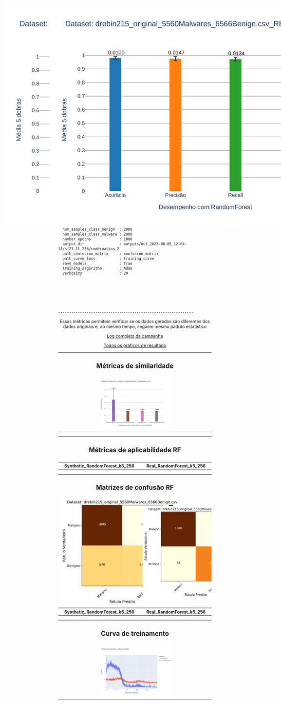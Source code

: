 


## Configuração do Experimento para camadas densas de 256. 

1. Comando utilizado para a execução do experimento:
   ```
     python main.py --verbosity 20 --output_dir outputs/out_2023-08-05_12-04-18/sf23_1l_256/combination_2 --input_dataset datasets/drebin215_original_5560Malwares_6566Benign.csv --dense_layer_sizes_g 256 --dense_layer_sizes_d 256 --number_epochs 1000 --training_algorithm Adam

   ```


 
### Configurações utilizadas:


  --------------------------------------------------------------

      activation_function       : LeakyReLU
      batch_size                : 32
      classifier                : ['RandomForest', 'SupportVectorMachine', 'KNN', 'DecisionTree', 'AdaBoost']
      data_type                 : float32
      dense_layer_sizes_d       : [[256]]
      dense_layer_sizes_g       : [[256]]
      dropout_decay_rate_d      : 0.4
      dropout_decay_rate_g      : 0.2
      initializer_deviation     : 0.02
      initializer_mean          : 0.0
      activation_function       : LeakyReLU
      batch_size                : 32
      classifier                : ['RandomForest', 'SupportVectorMachine', 'KNN', 'DecisionTree', 'AdaBoost']
      data_type                 : float32
      dense_layer_sizes_d       : [[256]]
      dense_layer_sizes_g       : [[256]]
      dropout_decay_rate_d      : 0.4
      dropout_decay_rate_g      : 0.2
      initializer_deviation     : 0.02
      initializer_mean          : 0.0
      input_dataset             : datasets/drebin215_original_5560Malwares_6566Benign.csv
      k_fold                    : 5
      latent_dimension          : 128
      latent_mean_distribution  : 0.0
      latent_stander_deviation  : 1.0
      num_samples_class_benign  : 2000
      num_samples_class_malware : 2000
      number_epochs             : 1000
      output_dir                : outputs/out_2023-08-05_12-04-18/sf23_1l_256/combination_2
      path_confusion_matrix     : confusion_matrix
      path_curve_loss           : training_curve
      save_models               : True
      training_algorithm        : Adam
      verbosity                 : 20
      

     

   
                      

    --------------------------------------------------------------



<div style="text-align: center;">
<table>
    <tbody>
        <tr>
           <td colspan="2" style="text-align: center;">
                <h2>Métricas de similaridade  </h2>
           </td>
        </tr>
        <tr>
            <td><img src="https://github.com/LEA-SF23/DroidAugmentor/blob/main/Campains_Results/256/Comparison_Real_Synthetic_page_1.png" alt="" style="max-width:50%;"></td>
        </tr>
</div>
Essas métricas permitem verificar se os dados gerados são diferentes dos dados originais e, ao mesmo tempo, seguem mesmo padrão estatístico



 [Log completo da campanha](https://github.com/LEA-SF23/DroidAugmentor/blob/main/Campains_Results/256/logging.log)

  [Todos os gráficos de resultado](https://github.com/LEA-SF23/DroidAugmentor/tree/main/Campains_Results/256)

 
    

<table> 
    <tbody> 
        <tr>
            <td colspan="2" style="text-align: center;">
                <h2>Métricas de aplicabilidade RF </h2>
            </td>
        </tr>
        <tr>
            <td>
                <div style="position: absolute; top: 50px; left: 50px;">
                    <img src="https://github.com/LEA-SF23/DroidAugmentor/blob/main/Campains_Results/256/RandomForest_Synthetic_page_1.png"
                         alt="RandomForest Synthetic 256"
                         style="max-width: 160%;">
                </div>
            </td>
            <td>
                <div style="position: absolute; top: 50px; left: 200px;">
                    <img src="https://github.com/LEA-SF23/DroidAugmentor/blob/main/Campains_Results/256/RandomForest_Real_page_1.png"
                         alt="RandomForest Real 256"
                         style="max-width: 160%;">
                </div>
            </td>
        </tr>
       <tbody> 
        <tr>
            <th width="20%">Synthetic_RandomForest_k5_256</th>
            <th width="20%">Real_RandomForest_k5_256</th>
        </tr>
    </tbody> 
</table>




   

  <table>
    <tbody> 
        <tr>
            <tr>
            <td colspan="2" style="text-align: center;">
                <h2>Matrizes de confusão RF </h2>
            </td>
        </tr>
        </tr>
        <tr>
            <td><img src="https://github.com/LEA-SF23/DroidAugmentor/blob/main/Campains_Results/256/confusion_matrix/CM_Synthetic_RandomForest_k5_page_1.png" alt="" style="max-width:160%;"></td>
            <td><img src="https://github.com/LEA-SF23/DroidAugmentor/blob/main/Campains_Results/256/confusion_matrix/CM_Real_RandomForest_k5_page_1.png" alt="" style="max-width:160%;"></td>
        </tr>
    <tbody> 
        <tr>
            <th width="20%">Synthetic_RandomForest_k5_256</th>
            <th width="20%">Real_RandomForest_k5_256</th>
        </tr>
        <tr>



 <div style="text-align: center;">
<table>
    <tbody>
        <tr>
           <td colspan="2" style="text-align: center;">
                <h2> Curva de treinamento </h2>
           </td>
        </tr>
        <tr>
            <td><img src="https://github.com/LEA-SF23/DroidAugmentor/blob/main/Campains_Results/256/training_curve/curve_training_error_k_5_page_1.png" alt="" style="max-width:50%;"></td>
        </tr>
</div>

